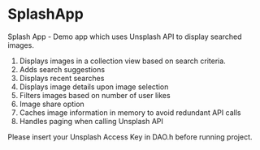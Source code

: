 # SplashApp
Splash App - Demo app which uses Unsplash API to display searched images. 

1. Displays images in a collection view based on search criteria. 
2. Adds search suggestions 
3. Displays recent searches
4. Displays image details upon image selection
5. Filters images based on number of user likes 
5. Image share option 
6. Caches image information in memory to avoid redundant API calls  
7. Handles paging when calling Unsplash API

Please insert your Unsplash Access Key in DAO.h before running project. 
